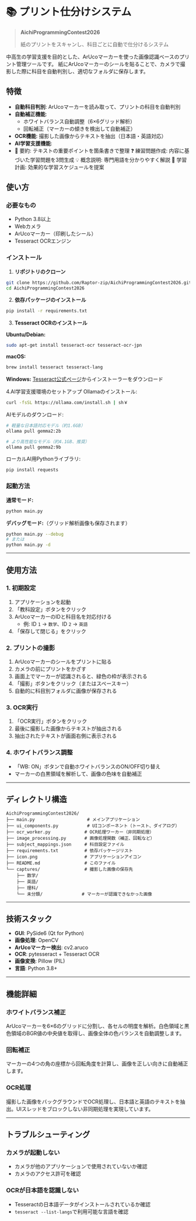 # 📚 プリント仕分けシステム

> **AichiProgrammingContest2026**
>
> 紙のプリントをスキャンし、科目ごとに自動で仕分けるシステム

中高生の学習支援を目的とした、ArUcoマーカーを使った画像認識ベースのプリント管理ツールです。
紙にArUcoマーカーのシールを貼ることで、カメラで撮影した際に科目を自動判別し、適切なフォルダに保存します。

## 特徴

- **自動科目判別**: ArUcoマーカーを読み取って、プリントの科目を自動判別
- **自動補正機能**:
  - ホワイトバランス自動調整（6×6グリッド解析）
  - 回転補正（マーカーの傾きを検出して自動補正）
- **OCR機能**: 撮影した画像からテキストを抽出（日本語・英語対応）
- **AI学習支援機能**:
-   📝 要約: テキストの重要ポイントを箇条書きで整理
    ❓ 練習問題作成: 内容に基づいた学習問題を3問生成
    💡 概念説明: 専門用語を分かりやすく解説
    📅 学習計画: 効果的な学習スケジュールを提案


## 使い方

### 必要なもの

- Python 3.8以上
- Webカメラ
- ArUcoマーカー（印刷したシール）
- Tesseract OCRエンジン

### インストール

1. **リポジトリのクローン**
```bash
git clone https://github.com/Raptor-zip/AichiProgrammingContest2026.git
cd AichiProgrammingContest2026
```

2. **依存パッケージのインストール**
```bash
pip install -r requirements.txt
```

3. **Tesseract OCRのインストール**

**Ubuntu/Debian:**
```bash
sudo apt-get install tesseract-ocr tesseract-ocr-jpn
```

**macOS:**
```bash
brew install tesseract tesseract-lang
```

**Windows:**
[Tesseract公式ページ](https://github.com/UB-Mannheim/tesseract/wiki)からインストーラーをダウンロード

4.AI学習支援環境のセットアップ
Ollamaのインストール:
```bash
curl -fsSL https://ollama.com/install.sh | sh￥
```
AIモデルのダウンロード:
```bash
# 軽量な日本語対応モデル（約1.6GB）
ollama pull gemma2:2b

# より高性能なモデル（約4.1GB、推奨）
ollama pull gemma2:9b
```

ローカルAI用Pythonライブラリ:
```bash
pip install requests
```

### 起動方法

**通常モード:**
```bash
python main.py
```

**デバッグモード:**（グリッド解析画像も保存されます）
```bash
python main.py --debug
# または
python main.py -d
```

---

## 使用方法

### 1. 初期設定

1. アプリケーションを起動
2. 「教科設定」ボタンをクリック
3. ArUcoマーカーのIDと科目名を対応付ける
   - 例: ID `1` → `数学`、ID `2` → `英語`
4. 「保存して閉じる」をクリック

### 2. プリントの撮影

1. ArUcoマーカーのシールをプリントに貼る
2. カメラの前にプリントをかざす
3. 画面上でマーカーが認識されると、緑色の枠が表示される
4. 「撮影」ボタンをクリック（またはスペースキー）
5. 自動的に科目別フォルダに画像が保存される

### 3. OCR実行

1. 「OCR実行」ボタンをクリック
2. 最後に撮影した画像からテキストが抽出される
3. 抽出されたテキストが画面右側に表示される

### 4. ホワイトバランス調整

- 「WB: ON」ボタンで自動ホワイトバランスのON/OFF切り替え
- マーカーの白黒領域を解析して、画像の色味を自動補正

---

## ディレクトリ構造

```
AichiProgrammingContest2026/
├── main.py                    # メインアプリケーション
├── ui_components.py           # UIコンポーネント（トースト、ダイアログ）
├── ocr_worker.py             # OCR処理ワーカー（非同期処理）
├── image_processing.py       # 画像処理関数（補正、回転など）
├── subject_mappings.json     # 科目設定ファイル
├── requirements.txt          # 依存パッケージリスト
├── icon.png                  # アプリケーションアイコン
├── README.md                 # このファイル
└── captures/                 # 撮影した画像の保存先
    ├── 数学/
    ├── 英語/
    ├── 理科/
    └── 未分類/               # マーカーが認識できなかった画像
```

---

## 技術スタック

- **GUI**: PySide6 (Qt for Python)
- **画像処理**: OpenCV
- **ArUcoマーカー検出**: cv2.aruco
- **OCR**: pytesseract + Tesseract OCR
- **画像変換**: Pillow (PIL)
- **言語**: Python 3.8+

---

## 機能詳細

### ホワイトバランス補正

ArUcoマーカーを6×6のグリッドに分割し、各セルの明度を解析。白色領域と黒色領域のBGR値の中央値を取得し、画像全体の色バランスを自動調整します。

### 回転補正

マーカーの4つの角の座標から回転角度を計算し、画像を正しい向きに自動補正します。

### OCR処理

撮影した画像をバックグラウンドでOCR処理し、日本語と英語のテキストを抽出。UIスレッドをブロックしない非同期処理を実現しています。

---

## トラブルシューティング

### カメラが起動しない
- カメラが他のアプリケーションで使用されていないか確認
- カメラのアクセス許可を確認

### OCRが日本語を認識しない
- Tesseractの日本語データがインストールされているか確認
- `tesseract --list-langs`で利用可能な言語を確認
